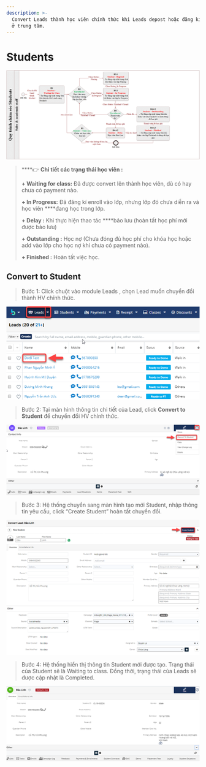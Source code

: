 ```yaml
---
description: >-
  Convert Leads thành học viên chính thức khi Leads depost hoặc đăng kí gói học
  ở trung tâm.
---
```


# Students

![](../.gitbook/assets/chamsocstudents.png)

> \*\*\*\*👉 **Chi tiết  các trạng thái học viên :**
>
> **+ Waiting for class:** Đã được convert lên thành học viên, dù có hay chưa có payment nào.
>
> **+ In Progress:**  Đã đăng kí enroll vào lớp, nhưng lớp đó chưa diễn ra và học viên ****đang học trong lớp.
>
> **+ Delay :** Khi thực hiện thao tác ****bảo lưu \(hoàn tất học phí mới được bảo lưu\)
>
> **+ Outstanding :** Học nợ \(Chưa đóng đủ học phí cho khóa học hoặc add vào lớp cho học nợ khi chưa có payment nào\).
>
> **+ Finished :** Hoàn tất việc học.

## Convert to Student

> Bước 1: Click chuột vào module Leads , chọn Lead muốn chuyển đổi thành HV chính thức.

![](../.gitbook/assets/convet1.png)

> Bước 2: 
Tại màn hình thông tin chi tiết của Lead, click **Convert to Student** để chuyển đổi HV chính thức.

![](../.gitbook/assets/convert2.png)

> Bước 3: Hệ thống chuyển sang màn hình tạo mới Student, nhập thông tin yêu cầu, click “Create Student” hoàn tất chuyển đổi.

![](../.gitbook/assets/convert3.png)

> Bước 4: Hệ thống hiển thị thông tin Student mới được tạo. Trạng thái của Student sẽ là Waiting to class. Đồng thời, trạng thái của Leads sẽ được cập nhật là Completed.

![](../.gitbook/assets/convert4.png)




